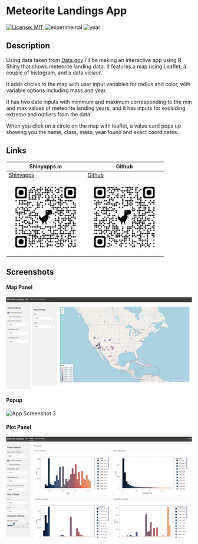 # Meteorite Landings App
[![License: MIT](https://img.shields.io/badge/License-MIT-lightgrey.svg)](https://opensource.org/license/mit)
![experimental](https://img.shields.io/badge/lifecycle-maturing-lightblue)
![year](https://img.shields.io/badge/year-2024-darkblue)

## Description

Using data taken from [Data.gov](https://catalog.data.gov/dataset/meteorite-landings) I'll be making an interactive app using R Shiny that shows meteorite landing data. It features a map using Leaflet, a couple of histogram, and a data viewer.

It adds circles to the map with user input variables for radius and color, with variable options including mass and year.

It has two date inputs with minimum and maximum corresponding to the min and max values of meteorite landing years, and it has inputs for excluding extreme and outliers from the data.

When you click on a circle on the map with leaflet, a value card pops up showing you the name, class, mass, year found and exact coordinates.

## Links
| Shinyapps.io | Github|
|---|---|
| [Shinyapps](https://zachpeagler.shinyapps.io/01_meteorites) | [Github](https://github.com/zachpeagler/App-A-Day/tree/main/01_meteorites)|
|<img src="01_qrcode_s.png" alt="sQRcode" height = 200 width = 200/>|<img src="01_qrcode_gh.png" alt="sQRcode" height = 200 width = 200/>|

## Screenshots

#### Map Panel
![App Screenshot](01_screenshot_map.png)

#### Popup
![App Screenshot 3](/01_meteorites/01_screenshot_popup.png)

#### Plot Panel
![App Screenshot 2](01_screenshot_plots.png)